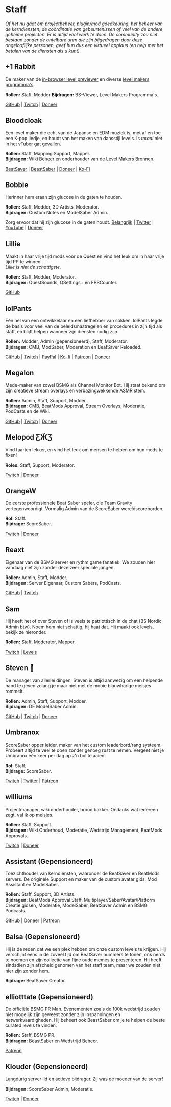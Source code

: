 # Staff
_Of het nu gaat om projectbeheer, plugin/mod goedkeuring, het beheer van de kerndiensten, de coördinatie van gebeurtenissen of veel van de andere geheime projecten. Er is altijd veel werk te doen. De community zou niet bestaan zonder de ontelbare uren die zijn bijgedragen door deze ongelooflijke personen, geef hun dus een virtueel applaus (en help met het betalen van de diensten als u kunt)._

## +1 Rabbit
De maker van de [in-browser level previewer](https://skystudioapps.com/bs-viewer/) en diverse [level makers programma's](https://skystudioapps.com/mapping-tools/).

**Rollen:** Staff, Modder **Bijdragen:** BS-Viewer, Level Makers Programma's.

[GitHub](https://github.com/PlusOneRabbit) | [Twitch](https://www.twitch.tv/plusonerabbit) | [Doneer](https://ko-fi.com/plusonerabbit)

## Bloodcloak
Een level maker die echt van de Japanse en EDM muziek is, met af en toe een K-pop liedje, en houdt van het maken van dansstijl levels. Is *totaal* niet in het vTuber gat gevallen.

**Rollen:** Staff, Mapping Support, Mapper.   
**Bijdragen:** Wiki Beheer en onderhouder van de Level Makers Bronnen.

[BeatSaver](https://beatsaver.com/uploader/5cff0b7698cc5a672c8551d3) | [BeastSaber](https://bsaber.com/members/bloodcloak/) | [Doneer](https://www.paypal.me/bloodcloak) | [Ko-Fi](https://ko-fi.com/bloodcloak)

## Bobbie
Herinner hem eraan zijn glucose in de gaten te houden.

**Rollen:** Staff, Modder, 3D Artists, Moderator.   
**Bijdragen:** Custom Notes en ModelSaber Admin.

Zorg ervoor dat hij zijn glucose in de gaten houdt. [Belangrijk](https://i.imgur.com/REWmoI9.jpg) | [Twitter](https://twitter.com/vrbobbie) | [YouTube](https://www.youtube.com/channel/UCdpHoaYSHm2GwgvapMsXgsQ) | [Doneer](https://ko-fi.com/bobbievr)

## Lillie
Maakt in haar vrije tijd mods voor de Quest en vind het leuk om in haar vrije tijd PP te winnen.   
*Lillie is niet de schattigste.*

**Rollen:** Staff, Modder, Moderator.   
**Bijdragen:** QuestSounds, QSettings+ en FPSCounter.

[GitHub](https://github.com/Rugtveit)

## lolPants
Eén hel van een ontwikkelaar en een liefhebber van sokken. lolPants legde de basis voor veel van de beleidsmaatregelen en procedures in zijn tijd als staff, en blijft helpen wanneer zijn diensten nodig zijn.

**Rollen:** Modder, Admin (gepensioneerd), Staff, Moderator.   
**Bijdragen:** CMB, ModSaber, Moderation en BeatSaver Reloaded.

[GitHub](https://github.com/lolPants) | [Twitch](https://twitch.tv/lolpants_) | [PayPal](https://www.paypal.me/jackbarondev) | [Ko-fi](https://ko-fi.com/lolpants) | [Patreon](https://www.patreon.com/JackBaron) | [Doneer](https://monzo.me/jackbaron)

## Megalon
Mede-maker van zowel BSMG als Channel Monitor Bot. Hij staat bekend om zijn creatieve stream overlays en verbazingwekkende ASMR stem.

**Rollen:** Admin, Staff, Support, Modder.   
**Bijdragen:** CMB, BeatMods Approval, Stream Overlays, Moderatie, PodCasts en de Wiki.

[GitHub](https://github.com/megalon) | [Twitch](https://twitch.tv/megalonttv) | [Doneer](https://ko-fi.com/megalon)

## Melopod ƸӜƷ
Vind taarten lekker, en vind het leuk om mensen te helpen om hun mods te fixen!

**Roles:** Staff, Support, Moderator.

[Twitch](https://www.twitch.tv/mamamelo) | [Doneer](https://ko-fi.com/melopod)

## OrangeW
De eerste professionele Beat Saber speler, die Team Gravity vertegenwoordigt. Vormalig Admin van de ScoreSaber wereldscoreborden.

**Rol:** Staff.   
**Bijdrage:** ScoreSaber.

[Twitch](https://twitch.tv/orangew2) | [Doneer](https://streamlabs.com/orangew2)

## Reaxt
Eigenaar van de BSMG server en rythm game fanatiek. We zouden hier vandaag niet zijn zonder deze zeer speciale jongen.

**Rollen:** Admin, Staff, Modder.   
**Bijdragen:** Server Eigenaar, Custom Sabers, PodCasts.

[GitHub](https://github.com/reaxt) | [Twitch](https://twitch.tv/reaxt)

## Sam
Hij heeft het of over Steven of is veels te patriottisch in de chat (BS Nordic Admin btw). Noem hem niet schattig, hij haat dat. Hij maakt ook levels, bekijk ze hieronder.

**Rollen:** Staff, Moderator, Mapper.

[Twitch](https://twitch.tv/justsamuelok) | [Levels](https://beatsaver.com/uploader/5cff0b7498cc5a672c850326)

## Steven 🎀
De manager van allerlei dingen, Steven is altijd aanwezig om een helpende hand te geven zolang je maar niet met de mooie blauwharige meisjes rommelt.

**Rollen:** Admin, Staff, Support, Modder.   
**Bijdragen:** DE ModelSaber Admin.

[GitHub](https://github.com/DeadlyKitten) | [Twitch](https://www.twitch.tv/steventhecat)  | [Doneer](https://streamlabs.com/steventhecat)

## Umbranox
ScoreSaber opper leider, maker van het custom leaderbord/rang systeem. Probeert altijd te veel te doen zonder genoeg rust te nemen. Vergeet niet je Umbranox één keer per dag op z'n bol te aaien!

**Rol:** Staff.   
**Bijdrage:** ScoreSaber.

[Twitch](https://www.twitch.tv/umbranoxius) | [Twitter](https://twitter.com/Umbranoxus) | [Patreon](https://www.patreon.com/scoresaber)

## williums
Projectmanager, wiki onderhouder, brood bakker. Ondanks wat iedereen zegt, val ik op meisjes.

**Rollen:** Staff, Support.   
**Bijdragen:** Wiki Onderhoud, Moderatie, Wedstrijd Management, BeatMods Approvals.

[Twitch](https://www.twitch.tv/williums/) | [Doneer](https://ko-fi.com/williums)

## Assistant (Gepensioneerd)
Toezichthouder van kerndiensten, waaronder de BeatSaver en BeatMods servers. De originele Support en maker van de custom avatar gids, Mod Assistant en ModelSaber.

**Rollen:** Staff, Support, 3D Artists.   
**Bijdragen:** BeatMods Approval Staff, Multiplayer/Saber/Avatar/Platform Creatie gidsen, Moderatie, ModelSaber, BeatSaver Admin en BSMG Podcasts.

[GitHub](https://github.com/Assistant) | [Doneer](https://bs.assistant.moe/Donate) | [Patreon](https://www.patreon.com/AssistantMoe)

## Balsa (Gepensioneerd)
Hij is de reden dat we een plek hebben om onze custom levels te krijgen. Hij verschijnt eens in de zoveel tijd om BeatSaver nummers te tonen, ons nerds te noemen en zijn collectie van fijne oude memes te presenteren. Hij heeft sindsdien zijn afscheid genomen van het staff team, maar we zouden niet hier zijn zonder hem.

**Bijdrage:** BeatSaver Creator.

## elliotttate (Gepensioneerd)
De officiële BSMG PR Man. Evenementen zoals de 100k wedstrijd zouden niet mogelijk zijn geweest zonder zijn inspanningen en netwerkvaardigheden. Hij beheert ook BeastSaber om je te helpen de beste curated levels te vinden.

**Rollen:** Staff, BSMG PR.   
**Bijdragen:** BeastSaber en Wedstrijd Beheer.

[Patreon](https://www.patreon.com/beastsaber)

## Klouder (Gepensioneerd)
Langdurig server lid en actieve bijdrager. Zij was de moeder van de server!

**Bijdragen:** ScoreSaber Admin, Moderatie.

[Twitch](https://www.twitch.tv/klouderrr) | [Doneer](https://streamlabs.com/klouderrr)
